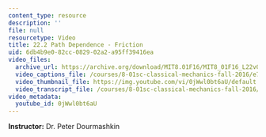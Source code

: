 ```yaml
---
content_type: resource
description: ''
file: null
resourcetype: Video
title: 22.2 Path Dependence - Friction
uid: 6db4b9e0-82cc-0829-02a2-a95ff39416ea
video_files:
  archive_url: https://archive.org/download/MIT8.01F16/MIT8_01F16_L22v02_360p.mp4
  video_captions_file: /courses/8-01sc-classical-mechanics-fall-2016/e7b6f4979a545980a14ee82869489a4a_0jWwl0bt6aU.vtt
  video_thumbnail_file: https://img.youtube.com/vi/0jWwl0bt6aU/default.jpg
  video_transcript_file: /courses/8-01sc-classical-mechanics-fall-2016/dac0356278d865fb2de445ce22c455a8_0jWwl0bt6aU.pdf
video_metadata:
  youtube_id: 0jWwl0bt6aU
---
```


**Instructor:** Dr. Peter Dourmashkin